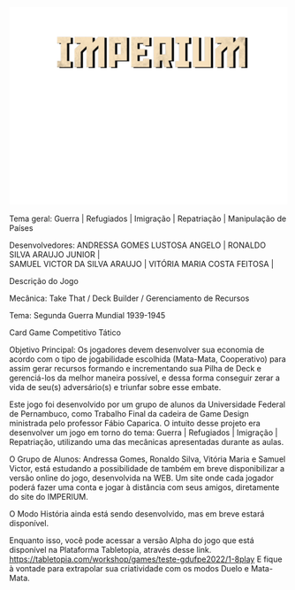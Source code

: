 ![](https://github.com/vtfeitosa/imperium_card_game/blob/master/assets/images/imperium.png?raw=true)

Tema geral: Guerra | Refugiados | Imigração | Repatriação | Manipulação de Países

Desenvolvedores:
ANDRESSA GOMES LUSTOSA ANGELO | 
RONALDO SILVA ARAUJO JUNIOR |  
SAMUEL VICTOR DA SILVA ARAUJO | 
VITÓRIA MARIA COSTA FEITOSA | 


Descrição do Jogo

Mecânica: 
Take That / Deck Builder / Gerenciamento de Recursos

Tema: 
Segunda Guerra Mundial 1939-1945

Card Game Competitivo Tático

Objetivo Principal: Os jogadores devem desenvolver sua economia de acordo com o tipo de  jogabilidade escolhida (Mata-Mata, Cooperativo) para assim gerar recursos formando e incrementando sua Pilha de Deck e gerenciá-los da melhor maneira possível, e dessa forma conseguir zerar a vida de seu(s) adversário(s) e triunfar sobre esse embate.

Este jogo foi desenvolvido por um grupo de alunos da Universidade Federal de Pernambuco, como Trabalho Final da cadeira de Game Design ministrada pelo professor Fábio Caparica. O intuito desse projeto era desenvolver um jogo em torno do tema: Guerra | Refugiados | Imigração | Repatriação, utilizando uma das mecânicas apresentadas durante as aulas. 

O Grupo de Alunos: Andressa Gomes, Ronaldo Silva, Vitória Maria e Samuel Victor, está estudando a possibilidade de também em  breve disponibilizar a versão online do jogo, desenvolvida na WEB. Um site onde cada jogador poderá fazer uma conta e jogar à distância com seus amigos, diretamente do site do IMPERIUM.

O Modo História ainda está sendo desenvolvido, mas em breve estará disponível.

Enquanto isso, você pode acessar a versão Alpha do jogo  que está disponível na Plataforma Tabletopia, através desse link. https://tabletopia.com/workshop/games/teste-gdufpe2022/1-8play
E fique à vontade para extrapolar sua criatividade com os modos Duelo e Mata-Mata.


